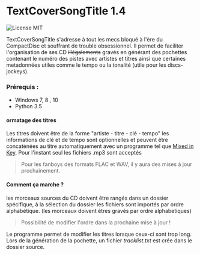 # TextCoverSongTitle 1.4
![License MIT](https://img.shields.io/cocoapods/l/AFNetworking.svg)

TextCoverSongTitle s'adresse à tout les mecs bloqué à l'ère du CompactDisc et souffrant de trouble obsessionnel.
Il permet de faciliter  l'organisation de ses CD ~~illégalements~~ gravés en générant des pochettes contenant le numéro des pistes avec artistes et titres ainsi que
certaines metadonnées utiles comme le tempo ou la tonalité (utile pour les discs-jockeys).

### Prérequis :
* Windows 7, 8 , 10
* Python 3.5

#### ormatage des titres
Les titres doivent être de la forme "artiste - titre - clé - tempo"
les informations de clé et de tempo sont optionnelles et peuvent être concaténées au titre automatiquement avec un programme tel
que [Mixed in Key](https://mixedinkey.com/).
Pour l'instant seul les fichiers .mp3 sont acceptés 
> Pour les fanboys des formats FLAC et WAV, il y aura des mises à jour prochainement.

#### Comment ça marche ?
les morceaux sources du CD doivent être rangés dans un dossier spécifique, à la sélection du dossier les fichiers sont importés
par ordre alphabétique. (les morceaux doivent êtres gravés par ordre alphabetiques)
> Possibilité de modifier l'ordre dans la prochaine mise à jour !
 
 Le programme permet de modifier les titres lorsque ceux-ci sont trop long.
 Lors de la génération de la pochette, un fichier *tracklist.txt* est crée dans le dossier source.

 
